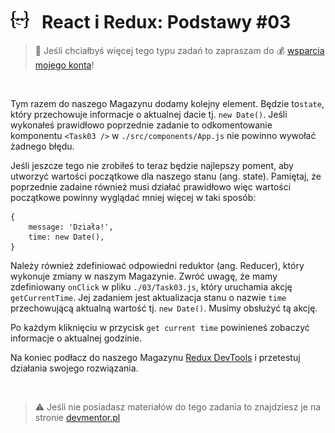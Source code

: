 # [![](../assets/img/logo-readme2.jpg)](https://devmentor.pl) &nbsp; React i Redux: Podstawy #03

> :loudspeaker: Jeśli chciałbyś więcej tego typu zadań to zapraszam do :moneybag: [wsparcia mojego konta](https://github.com/sponsors/devmentor-pl)!

&nbsp;

Tym razem do naszego Magazynu dodamy kolejny element. Będzie to`state`, który przechowuje informacje o aktualnej dacie tj. `new Date()`. Jeśli wykonałeś prawidłowo poprzednie zadanie to odkomentowanie komponentu `<Task03 />` w `./src/components/App.js` nie powinno wywołać żadnego błędu. 

Jeśli jeszcze tego nie zrobiłeś to teraz będzie najlepszy poment, aby utworzyć wartości początkowe dla naszego stanu (ang. state). Pamiętaj, że poprzednie zadaine również musi działać prawidłowo więc wartości początkowe powinny wyglądać mniej więcej w taki sposób:
```
{
    message: 'Działa!',
    time: new Date(),
}
```

Należy również zdefiniować odpowiedni reduktor (ang. Reducer), który wykonuje zmiany w naszym Magazynie. Zwróć uwagę, że mamy zdefiniowany `onClick` w pliku `./03/Task03.js`, który uruchamia akcję `getCurrentTime`. Jej zadaniem jest aktualizacja stanu o nazwie `time` przechowującą aktualną wartość tj. `new Date()`. Musimy obsłużyć tą akcję.

Po każdym kliknięciu w przycisk `get current time` powinieneś zobaczyć informacje o aktualnej godzinie.

Na koniec podłacz do naszego Magazynu [Redux DevTools](https://github.com/zalmoxisus/redux-devtools-extension) i przetestuj działania swojego rozwiązania.

&nbsp;

> :warning: Jeśli nie posiadasz materiałów do tego zadania to znajdziesz je na stronie [devmentor.pl](https://devmentor.pl)

